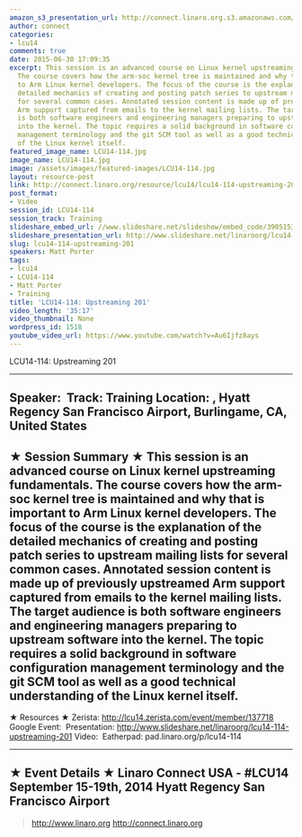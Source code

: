 ```yaml
---
amazon_s3_presentation_url: http://connect.linaro.org.s3.amazonaws.com/hkg15/Videos/09-15-Monday/LCU14-114.pdf
author: connect
categories:
- lcu14
comments: true
date: 2015-06-30 17:09:35
excerpt: This session is an advanced course on Linux kernel upstreaming fundamentals.
  The course covers how the arm-soc kernel tree is maintained and why that is important
  to Arm Linux kernel developers. The focus of the course is the explanation of the
  detailed mechanics of creating and posting patch series to upstream mailing lists
  for several common cases. Annotated session content is made up of previously upstreamed
  Arm support captured from emails to the kernel mailing lists. The target audience
  is both software engineers and engineering managers preparing to upstream software
  into the kernel. The topic requires a solid background in software configuration
  management terminology and the git SCM tool as well as a good technical understanding
  of the Linux kernel itself.
featured_image_name: LCU14-114.jpg
image_name: LCU14-114.jpg
image: /assets/images/featured-images/LCU14-114.jpg
layout: resource-post
link: http://connect.linaro.org/resource/lcu14/lcu14-114-upstreaming-201/
post_format:
- Video
session_id: LCU14-114
session_track: Training
slideshare_embed_url: //www.slideshare.net/slideshow/embed_code/39051539
slideshare_presentation_url: http://www.slideshare.net/linaroorg/lcu14-114-upstreaming-201
slug: lcu14-114-upstreaming-201
speakers: Matt Porter
tags:
- lcu14
- LCU14-114
- Matt Porter
- Training
title: 'LCU14-114: Upstreaming 201'
video_length: '35:17'
video_thumbnail: None
wordpress_id: 1518
youtube_video_url: https://www.youtube.com/watch?v=Au6Ijfz8ays
---
```


LCU14-114: Upstreaming 201

---------------------------------------------------

Speaker: 
Track: Training
Location: , Hyatt Regency San Francisco Airport, Burlingame, CA, United States
---------------------------------------------------

★ Session Summary ★
This session is an advanced course on Linux kernel upstreaming fundamentals. The course covers how the arm-soc kernel tree is maintained and why that is important to Arm Linux kernel developers. The focus of the course is the explanation of the detailed mechanics of creating and posting patch series to upstream mailing lists for several common cases. Annotated session content is made up of previously upstreamed Arm support captured from emails to the kernel mailing lists. The target audience is both software engineers and engineering managers preparing to upstream software into the kernel. The topic requires a solid background in software configuration management terminology and the git SCM tool as well as a good technical understanding of the Linux kernel itself.
---------------------------------------------------

★ Resources ★
Zerista: http://lcu14.zerista.com/event/member/137718
Google Event: 
Presentation: http://www.slideshare.net/linaroorg/lcu14-114-upstreaming-201
Video: 
Eatherpad: pad.linaro.org/p/lcu14-114

---------------------------------------------------

★ Event Details ★
Linaro Connect USA -  #LCU14
September 15-19th, 2014
Hyatt Regency San Francisco Airport
---------------------------------------------------

> http://www.linaro.org
> http://connect.linaro.org
